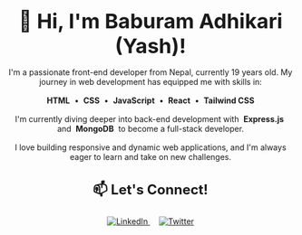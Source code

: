 <h1 align="center" style="font-size: 2.25rem; font-weight: bold; margin-bottom: 1rem;">👋 Hi, I'm Baburam Adhikari (Yash)!</h1>

<p align="center" style="margin-bottom: 1rem;">
  I'm a passionate front-end developer from Nepal, currently 19 years old. My journey in web development has equipped me with skills in:
</p>

<p align="center" style="margin-bottom: 1rem;">
  <span style="font-weight: bold; padding: 0.25rem;">HTML</span> • 
  <span style="font-weight: bold; padding: 0.25rem;">CSS</span> • 
  <span style="font-weight: bold; padding: 0.25rem;">JavaScript</span> • 
  <span style="font-weight: bold; padding: 0.25rem;">React</span> • 
  <span style="font-weight: bold; padding: 0.25rem;">Tailwind CSS</span>
</p>

<p align="center" style="margin-bottom: 1rem;">
  I'm currently diving deeper into back-end development with <span style="font-weight: bold; padding: 0.25rem;">Express.js</span> and <span style="font-weight: bold; padding: 0.25rem;">MongoDB</span> to become a full-stack developer.
</p>

<p align="center" style="margin-bottom: 1rem;">
  I love building responsive and dynamic web applications, and I'm always eager to learn and take on new challenges.
</p>

<h3 align="center" style="font-size: 1.5rem; font-weight: bold; margin-top: 2rem;">📫 Let's Connect!</h3>

<p align="center">
  <a href="https://www.linkedin.com/in/baburam-adhikari-a0b981291/" target="_blank" style="margin: 0 0.5rem;">
    <img src="https://img.shields.io/badge/LinkedIn-0077B5?style=for-the-badge&logo=linkedin&logoColor=white" alt="LinkedIn">
  </a>
  <a href="https://x.com/YashAdhika19640" target="_blank" style="margin: 0 0.5rem;">
    <img src="https://img.shields.io/badge/Twitter-1DA1F2?style=for-the-badge&logo=twitter&logoColor=white" alt="Twitter">
  </a>
</p>
